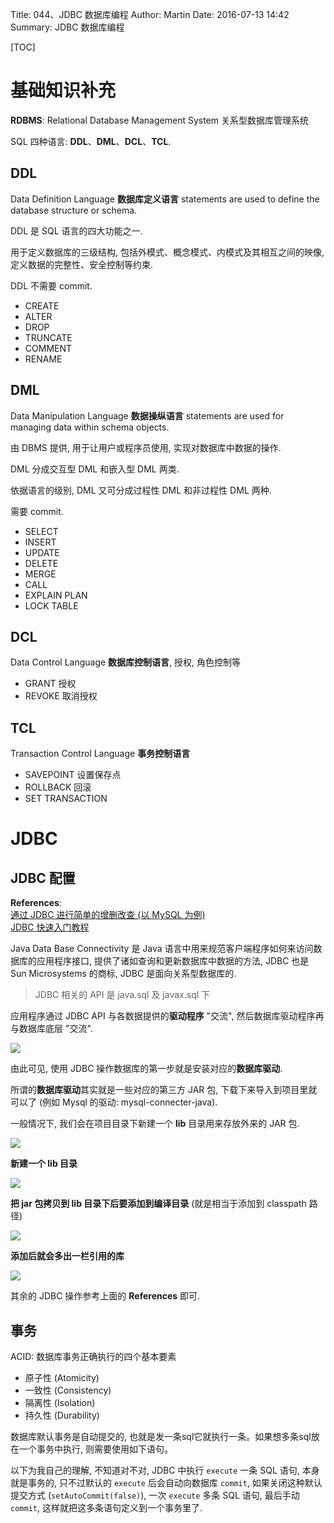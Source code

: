 Title: 044、JDBC 数据库编程
Author: Martin
Date: 2016-07-13 14:42
Summary: JDBC 数据库编程

[TOC]

# 基础知识补充

**RDBMS**: Relational Database Management System 关系型数据库管理系统

SQL 四种语言: **DDL**、**DML**、**DCL**、**TCL**.

## DDL
Data Definition Language **数据库定义语言** statements are used to define the database structure or schema.

DDL 是 SQL 语言的四大功能之一.

用于定义数据库的三级结构, 包括外模式、概念模式、内模式及其相互之间的映像, 定义数据的完整性、安全控制等约束.

DDL 不需要 commit.

- CREATE
- ALTER
- DROP
- TRUNCATE
- COMMENT
- RENAME

## DML
Data Manipulation Language **数据操纵语言** statements are used for managing data within schema objects.

由 DBMS 提供, 用于让用户或程序员使用, 实现对数据库中数据的操作.

DML 分成交互型 DML 和嵌入型 DML 两类.

依据语言的级别, DML 又可分成过程性 DML 和非过程性 DML 两种.

需要 commit.

- SELECT
- INSERT
- UPDATE
- DELETE
- MERGE
- CALL
- EXPLAIN PLAN
- LOCK TABLE

## DCL
Data Control Language **数据库控制语言**, 授权, 角色控制等

- GRANT 授权
- REVOKE 取消授权

## TCL
Transaction Control Language **事务控制语言**

- SAVEPOINT 设置保存点
- ROLLBACK  回滚
- SET TRANSACTION

# JDBC
## JDBC 配置
**References**:<br>
[通过 JDBC 进行简单的增删改查 (以 MySQL 为例)](http://www.cnblogs.com/wuyuegb2312/p/3872607.html)<br>
[JDBC 快速入门教程](http://www.yiibai.com/jdbc/jdbc_quick_guide.html)

Java Data Base Connectivity 是 Java 语言中用来规范客户端程序如何来访问数据库的应用程序接口, 提供了诸如查询和更新数据库中数据的方法, JDBC 也是 Sun Microsystems 的商标, JDBC 是面向关系型数据库的.

> JDBC 相关的 API 是 java.sql 及 javax.sql 下

应用程序通过 JDBC API 与各数据提供的**驱动程序** "交流", 然后数据库驱动程序再与数据库底层 "交流".

![](http://i67.tinypic.com/vdetrk.jpg)

由此可见, 使用 JDBC 操作数据库的第一步就是安装对应的**数据库驱动**.

所谓的**数据库驱动**其实就是一些对应的第三方 JAR 包, 下载下来导入到项目里就可以了 (例如 Mysql 的驱动: mysql-connecter-java).

一般情况下, 我们会在项目目录下新建一个 **lib** 目录用来存放外来的 JAR 包.

![](http://i65.tinypic.com/xfcdck.jpg)

**新建一个 lib 目录**

![](http://i66.tinypic.com/ztg751.jpg)

**把 jar 包拷贝到 lib 目录下后要添加到编译目录** (就是相当于添加到 classpath 路径)

![](http://i64.tinypic.com/5votwn.jpg)

**添加后就会多出一栏引用的库**

![](http://i66.tinypic.com/2j3pedu.jpg)

其余的 JDBC 操作参考上面的 **References** 即可.

## 事务
ACID: 数据库事务正确执行的四个基本要素

- 原子性 (Atomicity)
- 一致性 (Consistency)
- 隔离性 (Isolation)
- 持久性 (Durability)

数据库默认事务是自动提交的, 也就是发一条sql它就执行一条。如果想多条sql放在一个事务中执行, 则需要使用如下语句。

以下为我自己的理解, 不知道对不对, JDBC 中执行 `execute` 一条 SQL 语句, 本身就是事务的, 只不过默认的 `execute` 后会自动向数据库 `commit`, 如果关闭这种默认提交方式 (`setAutoCommit(false)`), 一次 `execute` 多条 SQL 语句, 最后手动 `commit`, 这样就把这多条语句定义到一个事务里了.
